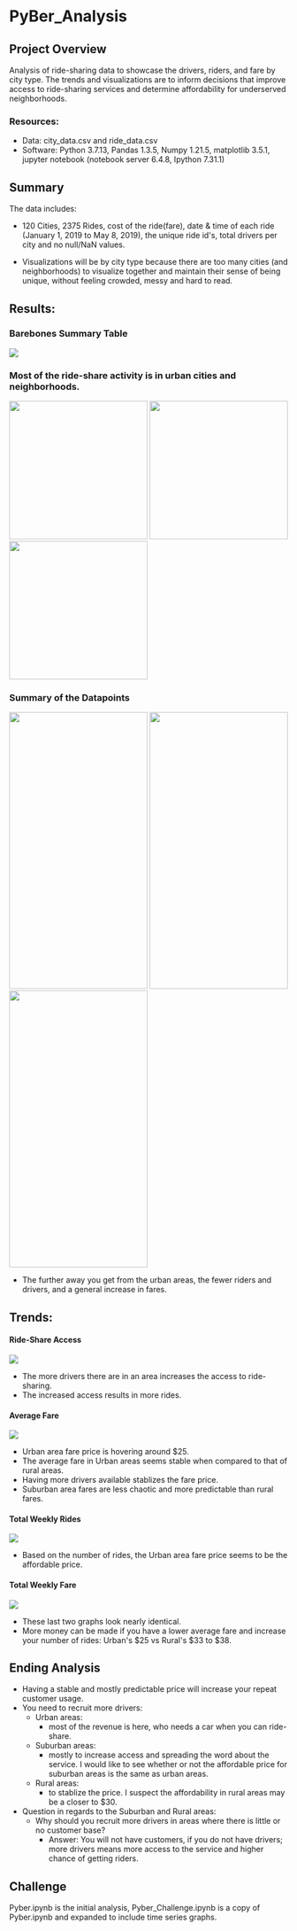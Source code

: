 # PyBer_Analysis

## Project Overview
Analysis of ride-sharing data to showcase the drivers, riders, and fare by city type. The trends and visualizations are to inform decisions that improve access to ride-sharing services and determine affordability for underserved neighborhoods.

### Resources:
 - Data: city_data.csv and ride_data.csv
 - Software: Python 3.7.13, Pandas 1.3.5, Numpy 1.21.5, matplotlib 3.5.1, jupyter notebook (notebook server 6.4.8, Ipython 7.31.1)


## Summary 
The data includes:
 - 120 Cities, 2375 Rides, cost of the ride(fare), date & time of each ride (January 1, 2019 to May 8, 2019),  the unique ride id's, total drivers per city and no null/NaN values.

 - Visualizations will be by city type because there are too many cities (and neighborhoods) to visualize together and maintain their sense of being unique, without feeling crowded, messy and hard to read.
 


## Results:
### Barebones Summary Table
![](/Analysis/Summary_table.png)
### Most of the ride-share activity is in urban cities and neighborhoods. 
<p>
<img src='Analysis/Total_Rides_by_City.png' width='250' height='250'>  
<img src='Analysis/Total_Drivers_by_City.png' width='250' height='250'>  
<img src='Analysis/Total_Fares_by_City.png' width='250' height='250'>  
</p>



### Summary of the Datapoints
<p>
<img src='Analysis/Driver_Count_Data_2019.png' width='250' height='500'>  
<img src='Analysis/Ride_Count_Data_2019.png' width='250' height='500'>  
<img src='Analysis/Ride_Fare_Data_2019.png' width='250' height='500'>  
</p>

- The further away you get from the urban areas, the fewer riders and drivers, and a general increase in fares. 
## Trends:
#### Ride-Share Access
![](/Analysis/Pyber_Ride_Sharing_Data_2019.png)
  - The more drivers there are in an area increases the access to ride-sharing.
  - The increased access results in more rides.

#### Average Fare
![](/Analysis/Weekly_Fare_Average_by_City.png)
  - Urban area fare price is hovering around $25.
  - The average fare in Urban areas seems stable when compared to that of rural areas.
  - Having more drivers available stablizes the fare price.
  - Suburban area fares are less chaotic and more predictable than rural fares. 


#### Total Weekly Rides
![](/Analysis/Weekly_Ride_Count_by_City.png)
  - Based on the number of rides, the Urban area fare price seems to be the affordable price. 

#### Total Weekly Fare
![](/Analysis/Weekly_Total_Fare_by_City.png)
  - These last two graphs look nearly identical.
  - More money can be made if you have a lower average fare and increase your number of rides: Urban's $25 vs Rural's $33 to $38. 


## Ending Analysis
- Having a stable and mostly predictable price will increase your repeat customer usage.
- You need to recruit more drivers:
  - Urban areas: 
    - most of the revenue is here, who needs a car when you can ride-share.
  - Suburban areas: 
    - mostly to increase access and spreading the word about the service. I would like to see whether or not the affordable price for suburban areas is the same as urban areas.
  - Rural areas: 
    - to stablize the price.  I suspect the affordability in rural areas may be a closer to $30.
- Question in regards to the Suburban and Rural areas:
  - Why should you recruit more drivers in areas where there is little or no customer base? 
     - Answer: You will not have customers, if you do not have drivers; more drivers means more access to the service and higher chance of getting riders. 


## Challenge
Pyber.ipynb is the initial analysis, Pyber_Challenge.ipynb is a copy of Pyber.ipynb and expanded to include time series graphs. 